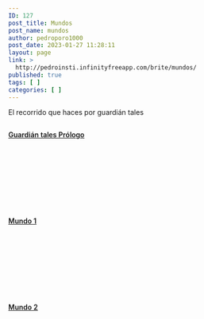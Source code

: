 ```yaml
---
ID: 127
post_title: Mundos
post_name: mundos
author: pedroporo1000
post_date: 2023-01-27 11:28:11
layout: page
link: >
  http://pedroinsti.infinityfreeapp.com/brite/mundos/
published: true
tags: [ ]
categories: [ ]
---
```

<!-- wp:paragraph {"className":"gt","fontSize":"medium"} -->
<p class="gt has-medium-font-size">El recorrido que haces por guardián tales</p>
<!-- /wp:paragraph -->

<!-- wp:group {"layout":{"type":"constrained"}} -->
<div class="wp-block-group"><!-- wp:cover {"url":"http://localhost:8080/wordpress/wp-content/uploads/2023/01/prologue.jpg","id":187,"dimRatio":0,"minHeight":173,"minHeightUnit":"px","isDark":false,"className":"gtmundo gt","style":{"color":{}}} -->
<div class="wp-block-cover is-light gtmundo gt" style="min-height:173px"><span aria-hidden="true" class="wp-block-cover__background has-background-dim-0 has-background-dim"></span><img class="wp-block-cover__image-background wp-image-187" alt="" src="http://localhost:8080/wordpress/wp-content/uploads/2023/01/prologue.jpg" data-object-fit="cover"/><div class="wp-block-cover__inner-container"><!-- wp:paragraph {"align":"center","placeholder":"Escribe el título…","style":{"typography":{"fontStyle":"normal","fontWeight":"600"}},"textColor":"vivid-cyan-blue","fontSize":"large"} -->
<p class="has-text-align-center has-vivid-cyan-blue-color has-text-color has-large-font-size" style="font-style:normal;font-weight:600"><a href="http://localhost:8080/wordpress/category/prologo/" data-type="category" data-id="12">Guardián tales Prólogo</a></p>
<!-- /wp:paragraph --></div></div>
<!-- /wp:cover -->

<!-- wp:cover {"url":"http://localhost:8080/wordpress/wp-content/uploads/2023/01/world1.jpg","id":160,"dimRatio":0,"minHeight":173,"minHeightUnit":"px","contentPosition":"center center","isDark":false,"className":"gtmundo gt","style":{"color":{"duotone":"unset"}}} -->
<div class="wp-block-cover is-light gtmundo gt" style="min-height:173px"><span aria-hidden="true" class="wp-block-cover__background has-background-dim-0 has-background-dim"></span><img class="wp-block-cover__image-background wp-image-160" alt="" src="http://localhost:8080/wordpress/wp-content/uploads/2023/01/world1.jpg" data-object-fit="cover"/><div class="wp-block-cover__inner-container"><!-- wp:paragraph {"align":"center","style":{"typography":{"fontStyle":"normal","fontWeight":"600"}},"textColor":"vivid-cyan-blue","fontSize":"x-large"} -->
<p class="has-text-align-center has-vivid-cyan-blue-color has-text-color has-x-large-font-size" style="font-style:normal;font-weight:600"> <a href="http://localhost:8080/wordpress/category/mundo-1/" data-type="category" data-id="6">Mundo 1</a></p>
<!-- /wp:paragraph --></div></div>
<!-- /wp:cover -->

<!-- wp:cover {"url":"http://localhost:8080/wordpress/wp-content/uploads/2023/02/world2.jpg","id":286,"dimRatio":0,"minHeight":173,"minHeightUnit":"px","contentPosition":"center center","isDark":false,"className":"gtmundo gt","style":{"color":{"duotone":"unset"}}} -->
<div class="wp-block-cover is-light gtmundo gt" style="min-height:173px"><span aria-hidden="true" class="wp-block-cover__background has-background-dim-0 has-background-dim"></span><img class="wp-block-cover__image-background wp-image-286" alt="" src="http://localhost:8080/wordpress/wp-content/uploads/2023/02/world2.jpg" data-object-fit="cover"/><div class="wp-block-cover__inner-container"><!-- wp:paragraph {"align":"center","style":{"typography":{"fontStyle":"normal","fontWeight":"600"}},"textColor":"vivid-cyan-blue","fontSize":"x-large"} -->
<p class="has-text-align-center has-vivid-cyan-blue-color has-text-color has-x-large-font-size" style="font-style:normal;font-weight:600"><a href="http://localhost:8080/wordpress/2023/01/27/mundo-2/" data-type="post" data-id="130">Mundo 2</a></p>
<!-- /wp:paragraph --></div></div>
<!-- /wp:cover --></div>
<!-- /wp:group -->